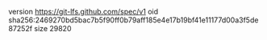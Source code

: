 version https://git-lfs.github.com/spec/v1
oid sha256:2469270bd5bac7b5f90ff0b79aff185e4e17b19bf41e11177d00a3f5de87252f
size 29820
